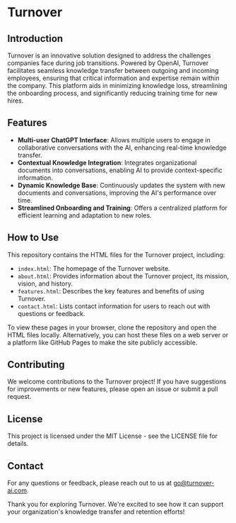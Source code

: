 # Turnover

## Introduction
Turnover is an innovative solution designed to address the challenges companies face during job transitions. Powered by OpenAI, Turnover facilitates seamless knowledge transfer between outgoing and incoming employees, ensuring that critical information and expertise remain within the company. This platform aids in minimizing knowledge loss, streamlining the onboarding process, and significantly reducing training time for new hires.

## Features
- **Multi-user ChatGPT Interface**: Allows multiple users to engage in collaborative conversations with the AI, enhancing real-time knowledge transfer.
- **Contextual Knowledge Integration**: Integrates organizational documents into conversations, enabling AI to provide context-specific information.
- **Dynamic Knowledge Base**: Continuously updates the system with new documents and conversations, improving the AI's performance over time.
- **Streamlined Onboarding and Training**: Offers a centralized platform for efficient learning and adaptation to new roles.

## How to Use
This repository contains the HTML files for the Turnover project, including:
- `index.html`: The homepage of the Turnover website.
- `about.html`: Provides information about the Turnover project, its mission, vision, and history.
- `features.html`: Describes the key features and benefits of using Turnover.
- `contact.html`: Lists contact information for users to reach out with questions or feedback.

To view these pages in your browser, clone the repository and open the HTML files locally. Alternatively, you can host these files on a web server or a platform like GitHub Pages to make the site publicly accessible.

## Contributing
We welcome contributions to the Turnover project! If you have suggestions for improvements or new features, please open an issue or submit a pull request.

## License
This project is licensed under the MIT License - see the LICENSE file for details.

## Contact
For any questions or feedback, please reach out to us at [go@turnover-ai.com](mailto:go@turnover-ai.com).

Thank you for exploring Turnover. We're excited to see how it can support your organization's knowledge transfer and retention efforts!
